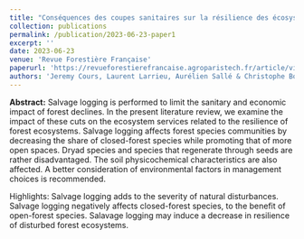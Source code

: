 ```yaml
---
title: "Conséquences des coupes sanitaires sur la résilience des écosystèmes forestiers perturbés : une revue de la littérature"
collection: publications
permalink: /publication/2023-06-23-paper1
excerpt: ''
date: 2023-06-23
venue: 'Revue Forestière Française'
paperurl: 'https://revueforestierefrancaise.agroparistech.fr/article/view/7595'
authors: 'Jeremy Cours, Laurent Larrieu, Aurélien Sallé & Christophe Bouget'
---
```


**Abstract:** Salvage logging is performed to limit the sanitary and economic impact of forest declines. In the present literature review, we examine the impact of these cuts on the ecosystem services related to the resilience of forest ecosystems. Salvage logging affects forest species communities by decreasing the share of closed-forest species while promoting that of more open spaces. Dryad species and species that regenerate through seeds are rather disadvantaged. The soil physicochemical characteristics are also affected. A better consideration of environmental factors in management choices is recommended.

Highlights:
Salvage logging adds to the severity of natural disturbances.
Salvage logging negatively affects closed-forest species, to the benefit of open-forest species.
Salavage logging may induce a decrease in resilience of disturbed forest ecosystems.
